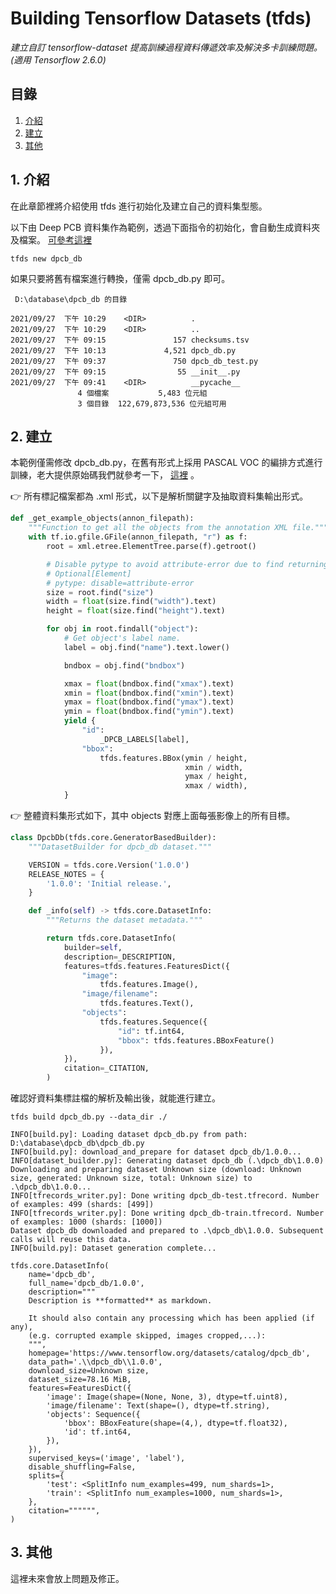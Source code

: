# Building Tensorflow Datasets (tfds)

_建立自訂 tensorflow-dataset 提高訓練過程資料傳遞效率及解決多卡訓練問題。(適用 Tensorflow 2.6.0)_

## 目錄

1. [介紹](#1-介紹)
2. [建立](#2-建立)
3. [其他](#3-其他)

## 1. 介紹

在此章節裡將介紹使用 tfds 進行初始化及建立自己的資料集型態。

以下由 Deep PCB 資料集作為範例，透過下面指令的初始化，會自動生成資料夾及檔案。
[可參考這裡](https://www.tensorflow.org/datasets/cli#tfds_new_implementing_a_new_dataset)

```
tfds new dpcb_db
```

如果只要將舊有檔案進行轉換，僅需 dpcb_db.py 即可。

```commandline
 D:\database\dpcb_db 的目錄

2021/09/27  下午 10:29    <DIR>          .
2021/09/27  下午 10:29    <DIR>          ..
2021/09/27  下午 09:15               157 checksums.tsv
2021/09/27  下午 10:13             4,521 dpcb_db.py
2021/09/27  下午 09:37               750 dpcb_db_test.py
2021/09/27  下午 09:15                55 __init__.py
2021/09/27  下午 09:41    <DIR>          __pycache__
               4 個檔案           5,483 位元組
               3 個目錄  122,679,873,536 位元組可用
```

## 2. 建立

本範例僅需修改 dpcb_db.py，在舊有形式上採用 PASCAL VOC 的編排方式進行訓練，老大提供原始碼我們就參考一下， [這裡](https://github.com/tensorflow/datasets/blob/master/tensorflow_datasets/object_detection/voc.py) 。

:point_right: 所有標記檔案都為 .xml 形式，以下是解析關鍵字及抽取資料集輸出形式。

```python
def _get_example_objects(annon_filepath):
    """Function to get all the objects from the annotation XML file."""
    with tf.io.gfile.GFile(annon_filepath, "r") as f:
        root = xml.etree.ElementTree.parse(f).getroot()

        # Disable pytype to avoid attribute-error due to find returning
        # Optional[Element]
        # pytype: disable=attribute-error
        size = root.find("size")
        width = float(size.find("width").text)
        height = float(size.find("height").text)

        for obj in root.findall("object"):
            # Get object's label name.
            label = obj.find("name").text.lower()

            bndbox = obj.find("bndbox")

            xmax = float(bndbox.find("xmax").text)
            xmin = float(bndbox.find("xmin").text)
            ymax = float(bndbox.find("ymax").text)
            ymin = float(bndbox.find("ymin").text)
            yield {
                "id":
                    _DPCB_LABELS[label],
                "bbox":
                    tfds.features.BBox(ymin / height,
                                       xmin / width,
                                       ymax / height,
                                       xmax / width),
            }
```

:point_right: 整體資料集形式如下，其中 objects 對應上面每張影像上的所有目標。

```python
class DpcbDb(tfds.core.GeneratorBasedBuilder):
    """DatasetBuilder for dpcb_db dataset."""

    VERSION = tfds.core.Version('1.0.0')
    RELEASE_NOTES = {
        '1.0.0': 'Initial release.',
    }

    def _info(self) -> tfds.core.DatasetInfo:
        """Returns the dataset metadata."""

        return tfds.core.DatasetInfo(
            builder=self,
            description=_DESCRIPTION,
            features=tfds.features.FeaturesDict({
                "image":
                    tfds.features.Image(),
                "image/filename":
                    tfds.features.Text(),
                "objects":
                    tfds.features.Sequence({
                        "id": tf.int64,
                        "bbox": tfds.features.BBoxFeature()
                    }),
            }),
            citation=_CITATION,
        )
```


確認好資料集標註檔的解析及輸出後，就能進行建立。

```
tfds build dpcb_db.py --data_dir ./
```

```commandline
INFO[build.py]: Loading dataset dpcb_db.py from path: D:\database\dpcb_db\dpcb_db.py
INFO[build.py]: download_and_prepare for dataset dpcb_db/1.0.0...
INFO[dataset_builder.py]: Generating dataset dpcb_db (.\dpcb_db\1.0.0)
Downloading and preparing dataset Unknown size (download: Unknown size, generated: Unknown size, total: Unknown size) to .\dpcb_db\1.0.0...
INFO[tfrecords_writer.py]: Done writing dpcb_db-test.tfrecord. Number of examples: 499 (shards: [499])
INFO[tfrecords_writer.py]: Done writing dpcb_db-train.tfrecord. Number of examples: 1000 (shards: [1000])
Dataset dpcb_db downloaded and prepared to .\dpcb_db\1.0.0. Subsequent calls will reuse this data.
INFO[build.py]: Dataset generation complete...

tfds.core.DatasetInfo(
    name='dpcb_db',
    full_name='dpcb_db/1.0.0',
    description="""
    Description is **formatted** as markdown.

    It should also contain any processing which has been applied (if any),
    (e.g. corrupted example skipped, images cropped,...):
    """,
    homepage='https://www.tensorflow.org/datasets/catalog/dpcb_db',
    data_path='.\\dpcb_db\\1.0.0',
    download_size=Unknown size,
    dataset_size=78.16 MiB,
    features=FeaturesDict({
        'image': Image(shape=(None, None, 3), dtype=tf.uint8),
        'image/filename': Text(shape=(), dtype=tf.string),
        'objects': Sequence({
            'bbox': BBoxFeature(shape=(4,), dtype=tf.float32),
            'id': tf.int64,
        }),
    }),
    supervised_keys=('image', 'label'),
    disable_shuffling=False,
    splits={
        'test': <SplitInfo num_examples=499, num_shards=1>,
        'train': <SplitInfo num_examples=1000, num_shards=1>,
    },
    citation="""""",
)

```

## 3. 其他

這裡未來會放上問題及修正。